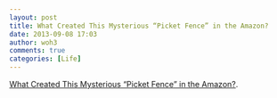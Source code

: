 ```yaml
---
layout: post
title: What Created This Mysterious “Picket Fence” in the Amazon?
date: 2013-09-08 17:03
author: woh3
comments: true
categories: [Life]
---
```

<a href="http://newswatch.nationalgeographic.com/2013/09/06/what-created-this-mysterious-picket-fence-in-the-amazon/#.Ui06PbGikck.wordpress">What Created This Mysterious “Picket Fence” in the Amazon?</a>.
